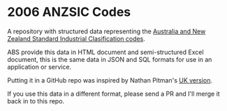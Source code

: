 # 2006 ANZSIC Codes #

A repository with structured data representing the [Australia and New Zealand Standard Industrial Clasification codes](http://www.abs.gov.au/ausstats/abs@.nsf/2f762f95845417aeca25706c00834efa/7cd8aebba7225c4eca25697e0018faf3!OpenDocument).

ABS provide this data in HTML document and semi-structured Excel document, this is the same data in JSON and SQL formats for use in an application or service.

Putting it in a GitHub repo was inspired by Nathan Pitman's [UK version](https://github.com/nathanpitman/sic-codes).

If you use this data in a different format, please send a PR and I'll merge it back in to this repo.
